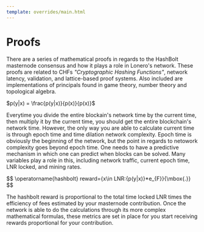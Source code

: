```yaml
---
template: overrides/main.html
---
```


# Proofs

There are a series of mathematical proofs in regards to the HashBolt masternode consensus and how it plays a role in Lonero's network. These proofs are related to CHFs *"Cryptographic Hashing Functions"*, network latency, validation, and lattice-based proof systems. Also included are implementations of principals found in game theory, number theory and topological algebra.

$p(y|x) = \frac{p(y|x)}{p(x)}{p(x)}$

Everytime you divide the entire blockain's network time by the current time, then multiply it by the current time, you should get the entire blockchain's network time. However, the only way you are able to calculate current time is through epoch time and time dilation network complexity.  Epoch time is obviously the beginning of the network, but the point in regards to netowork complexity goes beyond epoch time. One needs to have a predictive mechanism in which one can predict when blocks can be solved. Many variables play a role in this, including network traffic, current epoch time, LNR locked, and mining rates.

$$
\operatorname{hashbolt} reward=\{x\in LNR:{p(y|x)}*e_{F}}{\mbox{.}}
$$

The hashbolt reward is proportional to the total time locked LNR times the efficiency of fees estimated by your masternode contribution. Once the network is able to do the calculations through its more complex mathematical formulas, these metrics are set in place for you start receiving rewards proportional for your contribution.

